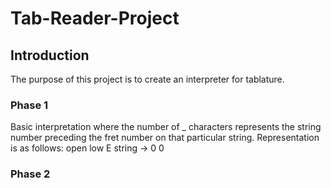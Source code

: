 # Tab-Reader-Project

## Introduction
The purpose of this project is to create an interpreter for tablature.

### Phase 1
Basic interpretation where the number of _ characters represents the
string number preceding the fret number on that particular string.
Representation is as follows: open low E string -> 0 0 

### Phase 2
